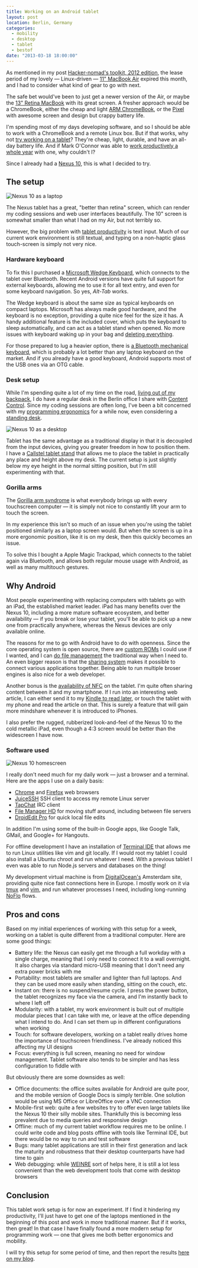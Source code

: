 ```yaml
---
title: Working on an Android tablet
layout: post
location: Berlin, Germany
categories:
  - mobility
  - desktop
  - tablet
  - bestof
date: "2013-03-18 18:00:00"
---
```

As mentioned in my post [Hacker-nomad's toolkit, 2012 edition](http://bergie.iki.fi/blog/toolkit-2012/), the lease period of my lovely &mdash; Linux-driven &mdash; [11" MacBook Air](http://bergie.iki.fi/blog/11-macbook_air-the_best_computer_i-ve_ever_had/) expired this month, and I had to consider what kind of gear to go with next.

The safe bet would've been to just get a newer version of the Air, or maybe the [13" Retina MacBook](http://arstechnica.com/apple/2012/11/13-retina-macbook-pro-review-more-pixels-less-value/) with its great screen. A fresher approach would be a ChromeBook, either the cheap and light [ARM ChromeBook](http://arstechnica.com/gadgets/2012/11/review-samsungs-new-arm-chromebook-gets-by-without-intel-inside/), or the [Pixel](http://arstechnica.com/gadgets/2013/03/review-chromebook-pixel-is-too-expensive-and-too-good-for-chrome-os/) with awesome screen and design but crappy battery life.

I'm spending most of my days developing software, and so I should be able to work with a ChromeBook and a remote Linux box. But if that works, why not [try working on a tablet](http://yieldthought.com/post/12239282034/swapped-my-macbook-for-an-ipad)? They're cheap, light, durable, and have an all-day battery life. And if Mark O'Connor was able to [work productively a whole year](http://yieldthought.com/post/31857050698/ipad-linode-1-year-later) with one, why couldn't I?

Since I already had a [Nexus 10](http://arstechnica.com/gadgets/2012/11/nexus-10-tablet-is-a-solid-house-built-on-shifting-sands/), this is what I decided to try.

## The setup

![Nexus 10 as a laptop](https://s3.eu-central-1.amazonaws.com/bergie-iki-fi/nexus10-mobile-small.jpg)

The Nexus tablet has a great, "better than retina" screen, which can render my coding sessions and web user interfaces beautifully. The 10" screen is somewhat smaller than what I had on my Air, but not terribly so.

However, the big problem with [tablet productivity](http://bergie.iki.fi/blog/tablet-productivity/) is text input. Much of our current work environment is still textual, and typing on a non-haptic glass touch-screen is simply not very nice.

### Hardware keyboard

To fix this I purchased a [Microsoft Wedge Keyboard](http://m.tomshardware.com/news/Wedge-bluetooth-keyboard-mouse-review,17633.html), which connects to the tablet over Bluetooth. Recent Android versions have quite full support for external keyboards, allowing me to use it for all text entry, and even for some keyboard navigation. So yes, *Alt-Tab* works.

The Wedge keyboard is about the same size as typical keyboards on compact laptops. Microsoft has always made good hardware, and the keyboard is no exception, providing a quite nice feel for the size it has. A handy additional feature is the included cover, which puts the keyboard to sleep automatically, and can act as a tablet stand when opened. No more issues with keyboard waking up in your bag and [deleting everything](http://andrewhy.de/two-months-with-ipad-as-my-computer/).

For those prepared to lug a heavier option, there is [a Bluetooth mechanical keyboard](http://matias.ca/laptoppro/mac/), which is probably a lot better than any laptop keyboard on the market. And if you already have a good keyboard, Android supports most of the USB ones via an OTG cable.

### Desk setup

While I'm spending quite a lot of my time on the road, [living out of my backpack](http://bergie.iki.fi/blog/all-you-need-is-good-backpack/), I do have a regular desk in the Berlin office I share with [Content Control](http://www.contentcontrol-berlin.de). Since my coding sessions are often long, I've been a bit concerned with my [programming ergonomics](http://www.codinghorror.com/blog/2007/08/computer-workstation-ergonomics.html) for a while now, even considering a [standing desk](http://blog.liangzan.net/blog/2012/09/29/my-standing-desk-experiment/).

![Nexus 10 as a desktop](https://s3.eu-central-1.amazonaws.com/bergie-iki-fi/nexus10-desk-small.jpg)

Tablet has the same advantage as a traditional display in that it is decoupled from the input devices, giving you greater freedom in how to position them. I have a [Callstel tablet stand](http://youtu.be/Mmx1wh72hv0) that allows me to place the tablet in practically any place and height above my desk. The current setup is just slightly below my eye height in the normal sitting position, but I'm still experimenting with that.

### Gorilla arms

The [Gorilla arm syndrome](http://www.wired.com/gadgetlab/2010/10/gorilla-arm-multitouch/) is what everybody brings up with every touchscreen computer &mdash; it is simply not nice to constantly lift your arm to touch the screen.

In my experience this isn't so much of an issue when you're using the tablet positioned similarly as a laptop screen would. But when the screen is up in a more ergonomic position, like it is on my desk, then this quickly becomes an issue.

To solve this I bought a Apple Magic Trackpad, which connects to the tablet again via Bluetooth, and allows both regular mouse usage with Android, as well as many multitouch gestures.

## Why Android

Most people experimenting with replacing computers with tablets go with an iPad, the established market leader. iPad has many benefits over the Nexus 10, including a more mature software ecosystem, and better availability &mdash; if you break or lose your tablet, you'll be able to pick up a new one from practically anywhere, whereas the Nexus devices are only available online.

The reasons for me to go with Android have to do with openness. Since the core operating system is open source, there are [custom ROMs](http://www.cyanogenmod.org) I could use if I wanted, and I can [do file management](http://www.mondaynote.com/2013/02/24/ipad-and-file-systems-failure-of-empathy/) the traditional way when I need to. An even bigger reason is that the [sharing system](http://developer.android.com/training/sharing/send.html) makes it possible to connect various applications together. Being able to run multiple broser engines is also nice for a web developer.

Another bonus is the [availability of NFC](http://en.wikipedia.org/wiki/Android_Beam) on the tablet. I'm quite often sharing content between it and my smartphone. If I run into an interesting web article, I can either send it to my [Kindle to read later](http://david-smith.org/blog/2012/10/11/instapaper-on-the-kindle-paperwhite/), or touch the tablet with my phone and read the article on that. This is surely a feature that will gain more mindshare whenever it is introduced to iPhones.

I also prefer the rugged, rubberized look-and-feel of the Nexus 10 to the cold metallic iPad, even though a 4:3 screen would be better than the widescreen I have now.

### Software used

![Nexus 10 homescreen](https://s3.eu-central-1.amazonaws.com/bergie-iki-fi/nexus10-homescreen-small.jpg)

I really don't need much for my daily work &mdash; just a browser and a terminal. Here are the apps I use on a daily basis:

* [Chrome](https://play.google.com/store/apps/details?id=com.android.chrome) and [Firefox](https://play.google.com/store/apps/details?id=org.mozilla.firefox) web browsers
* [JuiceSSH](https://play.google.com/store/apps/details?id=com.sonelli.juicessh) SSH client to access my remote Linux server
* [TapChat](https://play.google.com/store/apps/details?id=com.tapchatapp.android) IRC client
* [File Manager HD](https://play.google.com/store/apps/details?id=com.rhmsoft.fm.hd) for moving stuff around, including between file servers
* [DroidEdit Pro](https://play.google.com/store/apps/details?id=com.aor.droidedit.pro) for quick local file edits

In addition I'm using some of the built-in Google apps, like Google Talk, GMail, and Google+ for Hangouts.

For offline development I have an installation of [Terminal IDE](https://play.google.com/store/apps/details?id=com.spartacusrex.spartacuside) that allows me to run Linux utilities like vim and git locally. If I would root my tablet I could also install a Ubuntu chroot and run whatever I need. With a previous tablet I even was able to run Node.js servers and databases on the thing!

My development virtual machine is from [DigitalOcean's](https://www.digitalocean.com/) Amsterdam site, providing quite nice fast connections here in Europe. I mostly work on it via [tmux](http://tmux.sourceforge.net) and [vim](http://www.vim.org), and run whatever processes I need, including long-running [NoFlo](http://noflojs.org) flows.

## Pros and cons

Based on my initial experiences of working with this setup for a week, working on a tablet is quite different from a traditional computer. Here are some good things:

* Battery life: the Nexus can easily get me through a full workday with a single charge, meaning that I only need to connect it to a wall overnight. It also charges via standard micro-USB meaning that I don't need any extra power bricks with me
* Portability: most tablets are smaller and lighter than full laptops. And they can be used more easily when standing, sitting on the couch, etc.
* Instant on: there is no suspend/resume cycle. I press the power button, the tablet recognizes my face via the camera, and I'm instantly back to where I left off
* Modularity: with a tablet, my work environment is built out of multiple modular pieces that I can take with me, or leave at the office depending what I intend to do. And I can set them up in different configurations when working
* Touch: for software developers, working on a tablet really drives home the importance of touchscreen friendliness. I've already noticed this affecting my UI designs
* Focus: everything is full screen, meaning no need for window management. Tablet software also tends to be simpler and has less configuration to fiddle with

But obviously there are some downsides as well:

* Office documents: the office suites available for Android are quite poor, and the mobile version of Google Docs is simply terrible. One solution would be using MS Office or LibreOffice over a VNC connection
* Mobile-first web: quite a few websites try to offer even large tablets like the Nexus 10 their silly mobile sites. Thankfully this is becoming less prevalent due to media queries and responsive design
* Offline: much of my current tablet workflow requires me to be online. I could write code and blog posts offline with tools like Terminal IDE, but there would be no way to run and test software
* Bugs: many tablet applications are still in their first generation and lack the maturity and robustness that their desktop counterparts have had time to gain
* Web debugging: while [WEINRE](http://debug.phonegap.com) sort of helps here, it is still a lot less convenient than the web development tools that come with desktop browsers

## Conclusion

This tablet work setup is for now an experiment. If I find it hindering my productivity, I'll just have to get one of the laptops mentioned in the beginning of this post and work in more traditional manner. But if it works, then great! In that case I have finally found a more modern setup for programming work &mdash; one that gives me both better ergonomics and mobility.

I will try this setup for some period of time, and then report the results [here on my blog](http://bergie.iki.fi).
